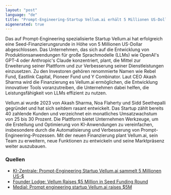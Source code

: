 ```yaml
---
layout: "post"
language: "de"
title: "Prompt-Engineering-Startup Vellum.ai erhält 5 Millionen US-Dollar Finanzierung"
aigenerated: true
---
```


Das auf Prompt-Engineering spezialisierte Startup Vellum.ai hat erfolgreich eine Seed-Finanzierungsrunde in Höhe von 5 Millionen US-Dollar abgeschlossen. Das Unternehmen, das sich auf die Entwicklung von Produktionsanwendungen für große Sprachmodelle (LLMs) wie OpenAI's GPT-4 oder Anthropic's Claude konzentriert, plant, die Mittel zur Erweiterung seiner Plattform und zur Verbesserung seiner Dienstleistungen einzusetzen. Zu den Investoren gehören renommierte Namen wie Rebel Fund, Eastlink Capital, Pioneer Fund und Y Combinator. Laut CEO Akash Sharma wird die Finanzierung es Vellum.ai ermöglichen, die Entwicklung innovativer Tools voranzutreiben, die Unternehmen dabei helfen, die Leistungsfähigkeit von LLMs effizient zu nutzen.

<!--more-->

Vellum.ai wurde 2023 von Akash Sharma, Noa Flaherty und Sidd Seethepalli gegründet und hat sich seitdem rasant entwickelt. Das Startup zählt bereits 40 zahlende Kunden und verzeichnet ein monatliches Umsatzwachstum von 25 bis 30 Prozent. Die Plattform bietet Unternehmen Werkzeuge, um die Erstellung und Optimierung von KI-Anwendungen zu vereinfachen, insbesondere durch die Automatisierung und Verbesserung von Prompt-Engineering-Prozessen. Mit der neuen Finanzierung plant Vellum.ai, sein Team zu erweitern, neue Funktionen zu entwickeln und seine Marktpräsenz weiter auszubauen.

### Quellen
- [KI-Zentrale: Prompt-Engineering Startup Vellum.ai sammelt 5 Millionen US-$](https://kizentrale.de/news/prompt-engineering-startup-vellum-ai-sammelt-5-millionen-us/)
- [Founder Lodge: Vellum Raises $5 Million in Seed Funding Round](https://founderlodge.com/latest-news/vellum-raises-5-million-in-seed-funding-round-to-revolutionize-software-development-with-llms/)
- [Medial: Prompt engineering startup Vellum.ai raises $5M](https://medial.app/news/prompt-engineering-startup-vellumai-raises-dollar5m-as-demand-for-generative-ai-services-scales-91266ca43d350)
